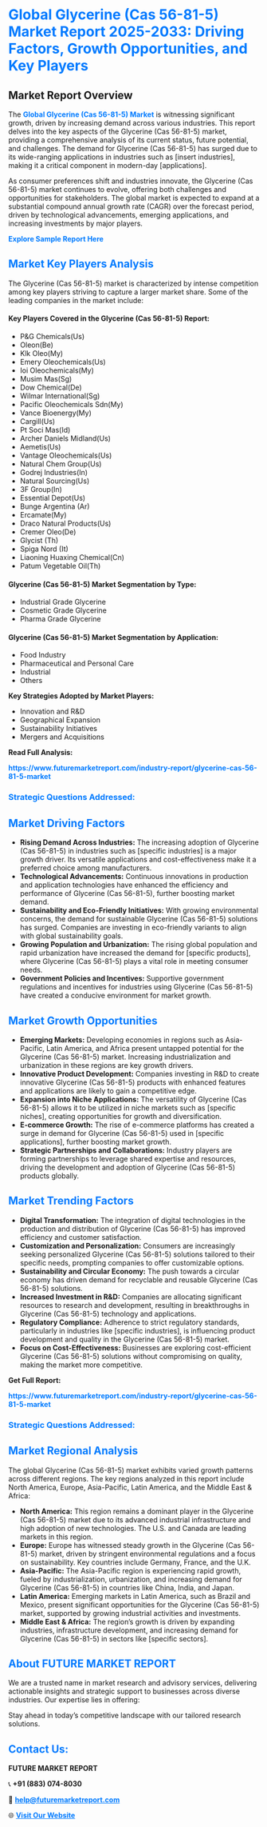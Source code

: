 <h1 style="color: #007BFF;">Global Glycerine (Cas 56-81-5) Market Report 2025-2033: Driving Factors, Growth Opportunities, and Key Players</h1>

<section id="overview">
<h2>Market Report Overview</h2>
<p>The <a href="https://www.futuremarketreport.com/industry-report/glycerine-cas-56-81-5-market" style="color: #007BFF; text-decoration: none;"><strong>Global Glycerine (Cas 56-81-5) Market</strong></a> is witnessing significant growth, driven by increasing demand across various industries. This report delves into the key aspects of the Glycerine (Cas 56-81-5) market, providing a comprehensive analysis of its current status, future potential, and challenges. The demand for Glycerine (Cas 56-81-5) has surged due to its wide-ranging applications in industries such as [insert industries], making it a critical component in modern-day [applications].</p>
<p>As consumer preferences shift and industries innovate, the Glycerine (Cas 56-81-5) market continues to evolve, offering both challenges and opportunities for stakeholders. The global market is expected to expand at a substantial compound annual growth rate (CAGR) over the forecast period, driven by technological advancements, emerging applications, and increasing investments by major players.</p>
</section>

<section id="overview">
<p><a href="https://www.futuremarketreport.com/request-sample/reportId=29863" style="color: #007BFF; text-decoration: none;"><strong>Explore Sample Report Here</strong></a></p>
</section>

<section id="key-players">
<h2 style="color: #007BFF;">Market Key Players Analysis</h2>
<p>The Glycerine (Cas 56-81-5) market is characterized by intense competition among key players striving to capture a larger market share. Some of the leading companies in the market include:</p>
<h4>Key Players Covered in the Glycerine (Cas 56-81-5) Report:</h4>
<ul><li>P&amp;G Chemicals(Us)</li><li>Oleon(Be)</li><li>Klk Oleo(My)</li><li>Emery Oleochemicals(Us)</li><li>Ioi Oleochemicals(My)</li><li>Musim Mas(Sg)</li><li>Dow Chemical(De)</li><li>Wilmar International(Sg)</li><li>Pacific Oleochemicals Sdn(My)</li><li>Vance Bioenergy(My)</li><li>Cargill(Us)</li><li>Pt Soci Mas(Id)</li><li>Archer Daniels Midland(Us)</li><li>Aemetis(Us)</li><li>Vantage Oleochemicals(Us)</li><li>Natural Chem Group(Us)</li><li>Godrej Industries(In)</li><li>Natural Sourcing(Us)</li><li>3F Group(In)</li><li>Essential Depot(Us)</li><li>Bunge Argentina (Ar)</li><li>Ercamate(My)</li><li>Draco Natural Products(Us)</li><li>Cremer Oleo(De)</li><li>Glycist (Th)</li><li>Spiga Nord (It)</li><li>Liaoning Huaxing Chemical(Cn)</li><li>Patum Vegetable Oil(Th)</li></ul>
<h4>Glycerine (Cas 56-81-5) Market Segmentation by Type:</h4>
<ul><li>Industrial Grade Glycerine</li><li>Cosmetic Grade Glycerine</li><li>Pharma Grade Glycerine</li></ul>

<h4>Glycerine (Cas 56-81-5) Market Segmentation by Application:</h4>
<ul><li>Food Industry</li><li>Pharmaceutical and Personal Care</li><li>Industrial</li><li>Others</li></ul>
<p><strong>Key Strategies Adopted by Market Players:</strong></p>
<ul>
<li>Innovation and R&D</li>
<li>Geographical Expansion</li>
<li>Sustainability Initiatives</li>
<li>Mergers and Acquisitions</li>
</ul>
</section>

<section>
<p><strong>Read Full Analysis: </strong></p><a href="https://www.futuremarketreport.com/industry-report/glycerine-cas-56-81-5-market" style="color: #007BFF; text-decoration: none;"><strong>https://www.futuremarketreport.com/industry-report/glycerine-cas-56-81-5-market</strong></a>
<h3 style="color: #007BFF;">Strategic Questions Addressed:</h3>
</section>

<section id="driving-factors">
<h2 style="color: #007BFF;">Market Driving Factors</h2>
<ul>
<li><strong>Rising Demand Across Industries:</strong> The increasing adoption of Glycerine (Cas 56-81-5) in industries such as [specific industries] is a major growth driver. Its versatile applications and cost-effectiveness make it a preferred choice among manufacturers.</li>
<li><strong>Technological Advancements:</strong> Continuous innovations in production and application technologies have enhanced the efficiency and performance of Glycerine (Cas 56-81-5), further boosting market demand.</li>
<li><strong>Sustainability and Eco-Friendly Initiatives:</strong> With growing environmental concerns, the demand for sustainable Glycerine (Cas 56-81-5) solutions has surged. Companies are investing in eco-friendly variants to align with global sustainability goals.</li>
<li><strong>Growing Population and Urbanization:</strong> The rising global population and rapid urbanization have increased the demand for [specific products], where Glycerine (Cas 56-81-5) plays a vital role in meeting consumer needs.</li>
<li><strong>Government Policies and Incentives:</strong> Supportive government regulations and incentives for industries using Glycerine (Cas 56-81-5) have created a conducive environment for market growth.</li>
</ul>
</section>

<section id="growth-opportunities">
<h2 style="color: #007BFF;">Market Growth Opportunities</h2>
<ul>
<li><strong>Emerging Markets:</strong> Developing economies in regions such as Asia-Pacific, Latin America, and Africa present untapped potential for the Glycerine (Cas 56-81-5) market. Increasing industrialization and urbanization in these regions are key growth drivers.</li>
<li><strong>Innovative Product Development:</strong> Companies investing in R&D to create innovative Glycerine (Cas 56-81-5) products with enhanced features and applications are likely to gain a competitive edge.</li>
<li><strong>Expansion into Niche Applications:</strong> The versatility of Glycerine (Cas 56-81-5) allows it to be utilized in niche markets such as [specific niches], creating opportunities for growth and diversification.</li>
<li><strong>E-commerce Growth:</strong> The rise of e-commerce platforms has created a surge in demand for Glycerine (Cas 56-81-5) used in [specific applications], further boosting market growth.</li>
<li><strong>Strategic Partnerships and Collaborations:</strong> Industry players are forming partnerships to leverage shared expertise and resources, driving the development and adoption of Glycerine (Cas 56-81-5) products globally.</li>
</ul>
</section>

<section id="trending-factors">
<h2 style="color: #007BFF;">Market Trending Factors</h2>
<ul>
<li><strong>Digital Transformation:</strong> The integration of digital technologies in the production and distribution of Glycerine (Cas 56-81-5) has improved efficiency and customer satisfaction.</li>
<li><strong>Customization and Personalization:</strong> Consumers are increasingly seeking personalized Glycerine (Cas 56-81-5) solutions tailored to their specific needs, prompting companies to offer customizable options.</li>
<li><strong>Sustainability and Circular Economy:</strong> The push towards a circular economy has driven demand for recyclable and reusable Glycerine (Cas 56-81-5) solutions.</li>
<li><strong>Increased Investment in R&D:</strong> Companies are allocating significant resources to research and development, resulting in breakthroughs in Glycerine (Cas 56-81-5) technology and applications.</li>
<li><strong>Regulatory Compliance:</strong> Adherence to strict regulatory standards, particularly in industries like [specific industries], is influencing product development and quality in the Glycerine (Cas 56-81-5) market.</li>
<li><strong>Focus on Cost-Effectiveness:</strong> Businesses are exploring cost-efficient Glycerine (Cas 56-81-5) solutions without compromising on quality, making the market more competitive.</li>
</ul>
</section>

<section>
<p><strong>Get Full Report: </strong></p><a href="https://www.futuremarketreport.com/industry-report/glycerine-cas-56-81-5-market" style="color: #007BFF; text-decoration: none;"><strong>https://www.futuremarketreport.com/industry-report/glycerine-cas-56-81-5-market</strong></a>
<h3 style="color: #007BFF;">Strategic Questions Addressed:</h3>
</section>


<section id="regional-analysis">
<h2 style="color: #007BFF;">Market Regional Analysis</h2>
<p>The global Glycerine (Cas 56-81-5) market exhibits varied growth patterns across different regions. The key regions analyzed in this report include North America, Europe, Asia-Pacific, Latin America, and the Middle East & Africa:</p>
<ul>
<li><strong>North America:</strong> This region remains a dominant player in the Glycerine (Cas 56-81-5) market due to its advanced industrial infrastructure and high adoption of new technologies. The U.S. and Canada are leading markets in this region.</li>
<li><strong>Europe:</strong> Europe has witnessed steady growth in the Glycerine (Cas 56-81-5) market, driven by stringent environmental regulations and a focus on sustainability. Key countries include Germany, France, and the U.K.</li>
<li><strong>Asia-Pacific:</strong> The Asia-Pacific region is experiencing rapid growth, fueled by industrialization, urbanization, and increasing demand for Glycerine (Cas 56-81-5) in countries like China, India, and Japan.</li>
<li><strong>Latin America:</strong> Emerging markets in Latin America, such as Brazil and Mexico, present significant opportunities for the Glycerine (Cas 56-81-5) market, supported by growing industrial activities and investments.</li>
<li><strong>Middle East & Africa:</strong> The region’s growth is driven by expanding industries, infrastructure development, and increasing demand for Glycerine (Cas 56-81-5) in sectors like [specific sectors].</li>
</ul>
</section>

<footer>
<h2 style="color: #007BFF;">About FUTURE MARKET REPORT</h2>
<p>We are a trusted name in market research and advisory services, delivering actionable insights and strategic support to businesses across diverse industries. Our expertise lies in offering:</p>

<p>Stay ahead in today’s competitive landscape with our tailored research solutions.</p>

<h2 style="color: #007BFF;">Contact Us:</h2>
<p><strong>FUTURE MARKET REPORT</strong></p>
<p>📞 <strong>+91 (883) 074-8030</strong></p>
<p>📧 <strong><a href="mailto:help@futuremarketreport.com" style="color: #007BFF;">help@futuremarketreport.com</a></strong></p>
<p>🌐 <strong><a href="https://www.futuremarketreport.com/" style="color: #007BFF;">Visit Our Website</a></strong></p>
</footer>